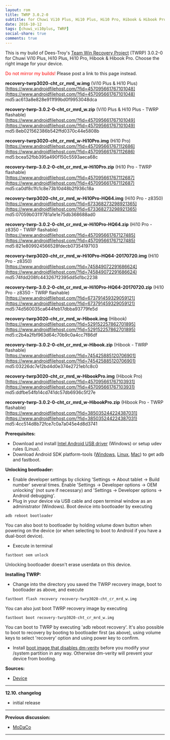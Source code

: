 ```yaml
---
layout: rom
title: TWRP 3.0.2-0
subtitle: for Chuwi Vi10 Plus, Hi10 Plus, Hi10 Pro, Hibook & Hibook Pro
date: 2016-10-12
tags: [chuwi_vi10plus, TWRP]
social-share: true
comments: true
---
```


This is my build of Dees-Troy's [Team Win Recovery Project](https://twrp.me) (TWRP) 3.0.2-0 for Chuwi Vi10 Plus, Hi10 Plus, Hi10 Pro, Hibook & Hibook Pro. Choose the right image for your device.

<span style="color:#FF0000;">Do not mirror my builds!</span> Please post a link to this page instead.

**recovery-twrp3020-cht_cr_mrd_w.img** (Vi10 Plus & Hi10 Plus)  
[https://www.androidfilehost.com/?fid=457095661767101048](https://www.androidfilehost.com/?fid=457095661767101048)  
md5:ac613a8e828e911f99bd0f9953048dca

**recovery-twrp-3.0.2-0-cht_cr_mrd_w.zip** (Vi10 Plus & Hi10 Plus - TWRP flashable)  
[https://www.androidfilehost.com/?fid=457095661767101049](https://www.androidfilehost.com/?fid=457095661767101049)  
md5:8eb021562386b542ffd0370c44e5808b

**recovery-twrp3020-cht_cr_mrd_w-Hi10Pro.img** (Hi10 Pro)  
[https://www.androidfilehost.com/?fid=457095661767112686](https://www.androidfilehost.com/?fid=457095661767112686)  
md5:bcea52fbb395a490f150c5593aeca68c

**recovery-twrp-3.0.2-0-cht_cr_mrd_w-Hi10Pro.zip** (Hi10 Pro - TWRP flashable)  
[https://www.androidfilehost.com/?fid=457095661767112687](https://www.androidfilehost.com/?fid=457095661767112687)  
md5:ca0df8c1fc1c8e73b10d48b2f936c18a

**recovery-twrp3020-cht_cr_mrd_w-Hi10Pro-HQ64.img** (Hi10 Pro - z8350)  
[https://www.androidfilehost.com/?fid=673368273298921365](https://www.androidfilehost.com/?fid=673368273298921365)  
md5:07059b0311f781a1e1e75db368688ad0

**recovery-twrp-3.0.2-0-cht_cr_mrd_w-Hi10Pro-HQ64.zip** (Hi10 Pro - z8350 - TWRP flashable)  
[https://www.androidfilehost.com/?fid=457095661767127485](https://www.androidfilehost.com/?fid=457095661767127485)  
md5:821e809924566528fdecb07354197103

**recovery-twrp3020-cht_cr_mrd_w-Hi10Pro-HQ64-20170720.img** (Hi10 Pro - z8350)  
[https://www.androidfilehost.com/?fid=745849072291686624](https://www.androidfilehost.com/?fid=745849072291686624)  
md5:74fdd208fc443267f2395dd5d1bc2238

**recovery-twrp-3.0.2-0-cht_cr_mrd_w-Hi10Pro-HQ64-20170720.zip** (Hi10 Pro - z8350 - TWRP flashable)  
[https://www.androidfilehost.com/?fid=673791459329059121](https://www.androidfilehost.com/?fid=673791459329059121)  
md5:74d560035ca644feb17dbba93779fe5d

**recovery-twrp3020-cht_cr_mrd_w-Hibook.img** (Hibook)  
[https://www.androidfilehost.com/?fid=529152257862701895](https://www.androidfilehost.com/?fid=529152257862701895)  
md5:c2b4a2fbf963d64c70b9c0a4cc7f86df

**recovery-twrp-3.0.2-0-cht_cr_mrd_w-Hibook.zip** (Hibook - TWRP flashable)  
[https://www.androidfilehost.com/?fid=745425885120706901](https://www.androidfilehost.com/?fid=745425885120706901)  
md5:03226dc7e12bd4d0e374e2721eb1c8c0

**recovery-twrp3020-cht_cr_mrd_w-HibookPro.img** (Hibook Pro)  
[https://www.androidfilehost.com/?fid=457095661767103931](https://www.androidfilehost.com/?fid=457095661767103931)  
md5:ddfbe54fb14cd741dc57db6936c5f27e

**recovery-twrp-3.0.2-0-cht_cr_mrd_w-HibookPro.zip** (Hibook Pro - TWRP flashable)  
[https://www.androidfilehost.com/?fid=385035244224387031](https://www.androidfilehost.com/?fid=385035244224387031)  
md5:4cc514d8b72fce7c0a7a045e4d8d3741

**Prerequisites:**

- Download and install [Intel Android USB driver](https://software.intel.com/en-us/android/articles/intel-usb-driver-for-android-devices) (Windows) or setup udev rules (Linux).
- Download Android SDK platform-tools ([Windows](https://dl.google.com/android/repository/platform-tools-latest-windows.zip), [Linux](https://dl.google.com/android/repository/platform-tools-latest-linux.zip), [Mac](https://dl.google.com/android/repository/platform-tools-latest-darwin.zip)) to get adb and fastboot.

**Unlocking bootloader:**

- Enable developer settings by clicking 'Settings -> About tablet -> Build number' several times. Enable 'Settings -> Developer options -> OEM unlocking' (not sure if necessary) and 'Settings -> Developer options -> Android debugging'.
- Plug in your device via USB cable and open terminal window as an administrator (Windows). Boot device into bootloader by executing

```
adb reboot bootloader
```

You can also boot to bootloader by holding volume down button when powering on the device (or when selecting to boot to Android if you have a dual-boot device).

- Execute in terminal

```
fastboot oem unlock
```

Unlocking bootloader doesn't erase userdata on this device.

**Installing TWRP:**

- Change into the directory you saved the TWRP recovery image, boot to bootloader as above, and execute

```
fastboot flash recovery recovery-twrp3020-cht_cr_mrd_w.img
```

You can also just boot TWRP recovery image by executing

```
fastboot boot recovery-twrp3020-cht_cr_mrd_w.img
```

You can boot to TWRP by executing 'adb reboot recovery'. It's also possible to boot to recovery by booting to bootloader first (as above), using volume keys to select 'recovery' option and using power key to confirm.

- Install [boot image that disables dm-verity](/devices/chuwi_vi10plus/stock-disable-dmverity) before you modify your /system partition in any way. Otherwise dm-verity will prevent your device from booting.

**Sources:**

- [Device](https://github.com/CM-CHT/android_device_intel_chuwi_vi10plus/tree/android-5.1)

----

**12.10. changelog**

- initial release

----

**Previous discussion:**

- [MoDaCo](http://www.modaco.com/forums/topic/377883-twrp-3020/)

----
